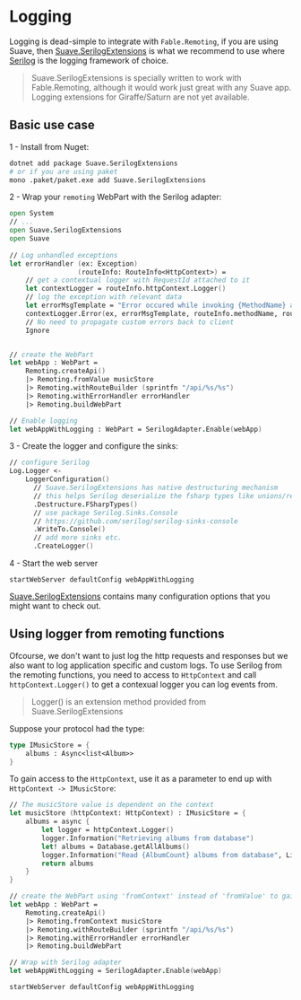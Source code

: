 # Logging

Logging is dead-simple to integrate with `Fable.Remoting`, if you are using Suave, then [Suave.SerilogExtensions](https://github.com/Zaid-Ajaj/Suave.SerilogExtensions) is what we recommend to use where [Serilog](https://github.com/Zaid-Ajaj/Suave.SerilogExtensions) is the logging framework of choice.

> Suave.SerilogExtensions is specially written to work with Fable.Remoting, although it would work just great with any Suave app.
> Logging extensions for Giraffe/Saturn are not yet available.

## Basic use case
1 - Install from Nuget:
```bash
dotnet add package Suave.SerilogExtensions
# or if you are using paket
mono .paket/paket.exe add Suave.SerilogExtensions
```
2 - Wrap your `remoting` WebPart with the Serilog adapter:
```fs  
open System
// ...
open Suave.SerilogExtensions
open Suave  
 
// Log unhandled exceptions 
let errorHandler (ex: Exception)  
                 (routeInfo: RouteInfo<HttpContext>) =
    // get a contextual logger with RequestId attached to it
    let contextLogger = routeInfo.httpContext.Logger()
    // log the exception with relevant data
    let errorMsgTemplate = "Error occured while invoking {MethodName} at {RoutePath}"
    contextLogger.Error(ex, errorMsgTemplate, routeInfo.methodName, routeInfo.path)
    // No need to propagate custom errors back to client
    Ignore 


// create the WebPart
let webApp : WebPart = 
    Remoting.createApi()
    |> Remoting.fromValue musicStore
    |> Remoting.withRouteBuilder (sprintfn "/api/%s/%s") 
    |> Remoting.withErrorHandler errorHandler 
    |> Remoting.buildWebPart

// Enable logging
let webAppWithLogging : WebPart = SerilogAdapter.Enable(webApp)
```
3 - Create the logger and configure the sinks:
```fs
// configure Serilog
Log.Logger <- 
    LoggerConfiguration() 
      // Suave.SerilogExtensions has native destructuring mechanism
      // this helps Serilog deserialize the fsharp types like unions/records
      .Destructure.FSharpTypes()
      // use package Serilog.Sinks.Console  
      // https://github.com/serilog/serilog-sinks-console
      .WriteTo.Console() 
      // add more sinks etc.
      .CreateLogger() 
```
4 - Start the web server
```
startWebServer defaultConfig webAppWithLogging
```
[Suave.SerilogExtensions](https://github.com/Zaid-Ajaj/Suave.SerilogExtensions) contains many configuration options that you might want to check out. 

## Using logger from remoting functions
Ofcourse, we don't want to just log the http requests and responses but we also want to log application specific and custom logs. To use Serilog from the remoting functions, you need to access to `HttpContext` and call `httpContext.Logger()` to get a contexual logger you can log events from. 

> Logger() is an extension method provided from Suave.SerilogExtensions


Suppose your protocol had the type:
```fs
type IMusicStore = {
    albums : Async<list<Album>>
}
```
To gain access to the `HttpContext`, use it as a parameter to end up with `HttpContext -> IMusicStore`:
```fs
// The musicStore value is dependent on the context
let musicStore (httpContext: HttpContext) : IMusicStore = {
    albums = async {
        let logger = httpContext.Logger()
        logger.Information("Retrieving albums from database")
        let! albums = Database.getAllAlbums()
        logger.Information("Read {AlbumCount} albums from database", List.length albums)
        return albums
    }
} 

// create the WebPart using 'fromContext' instead of 'fromValue' to gain access to the context
let webApp : WebPart = 
    Remoting.createApi()
    |> Remoting.fromContext musicStore
    |> Remoting.withRouteBuilder (sprintfn "/api/%s/%s") 
    |> Remoting.withErrorHandler errorHandler 
    |> Remoting.buildWebPart

// Wrap with Serilog adapter
let webAppWithLogging = SerilogAdapter.Enable(webApp)

startWebServer defaultConfig webAppWithLogging
```
